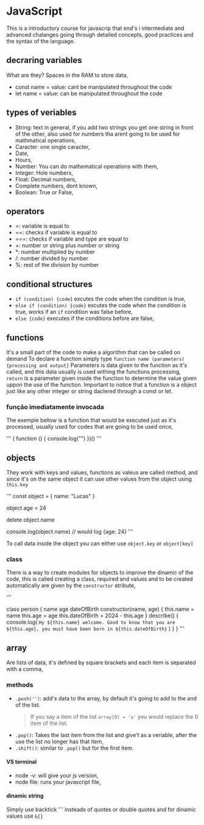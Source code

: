 # JavaScript

This is a introductory course for javascrip that end's i intermediate and advanced chalanges going through detailed concepts, good practices and the syntax of the language.

## decraring variables

What are they? Spaces in the RAM to store data,

- const name = value: cant be manipulated throughout the code
- let name = value: can be manipulated throughout the code

## types of veriables

- String: text in general, if you add two strings you get one string in front of the other, also used for numbers tha arent going to be used for mathmatical operations,
- Caracter: one single caracter,
- Date,
- Hours,
- Number: You can do mathematical operations with them,
- Integer: Hole numbers,
- Float: Decimal numbers,
- Complete numbers, dont known,
- Boolean: True or False,

## operators

- =: variable is equal to
- ==: checks if variable is equal to
- ===: checks if variable and type are equal to
- +: number or string plus number or string
- \*: number multiplied by number
- /: number divided by number
- %: rest of the division by number

## conditional structures

- `if (condition) {code}` excutes the code when the condition is true,
- `else if (condition) {code}` excutes the code when the condition is true, works if an `if` condition was false before,
- `else {code}` executes if the conditions before are false,

## functions

It's a small part of the code to make a algorithm that can be called on demand
To declare a function simply type `function name (parameters) {processing and output}`
Parameters is data given to the function as it's called, and this data usually is used withing the functions processing,
`return` is a parameter given inside the function to determine the value given uppon the use of the function.
Important to notice that a function is a object just like any other integer or string daclered through a const or let.

### função imediatamente invocada

The exemple bellow is a function that would be executed just as it's processed, usually used for codes that are going to be used once,

'''
( function () {
console.log("")
})()
'''

## objects

They work with keys and values, functions as valeus are called method, and since it's on the same object it can use other values from the object using `this.key`

'''
const object = {
name: "Lucas"
}

object.age = 24

delete object.name

console.log(object.name)
// would log {age: 24}
'''

To call data inside the object you can either use `object.key` or `object[key]`

### class

There is a way to create modules for objects to improve the dinamic of the code, this is called creating a class, required and values and to be created automatically are given by the `constructor` atribute,

'''

class person {
name
age
dateOfBirth
constructor(name, age) {
this.name = name
this.age = age
this.dateOfBirth = 2024 - this.age
}
describe() {
console.log(
`Hy ${this.name} welcome. Good to know that you are ${this.age}, you must have been born in ${this.dateOfBirth}`
)
}
}
'''

## array

Are lists of data, it's defined by square brackets and each item is separated with a comma,

### methods

- `.push('')`: add's data to the array, by default it's going to add to the and of the list.
  > If you say a item of the list `array[0] = 'a'` you would replace the 0 item of the list.
- `.pop()`: Takes the last item from the list and give't as a veriable, after the use the list no longer has that item,
- `.shift()`: similar to `.pop()` but for the first item.

#### VS terminal

- node -v: will give your js version,
- node file: runs your javascript file,

#### dinamic string

Simply use backtick '\`' insteads of quotes or double quotes and for dinamic values use `&{}`
